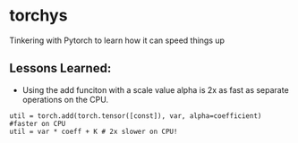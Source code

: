 # torchys
Tinkering with Pytorch to learn how it can speed things up

## Lessons Learned:

 - Using the add funciton with a scale value alpha is 2x as fast as separate operations on the CPU.
 ```
util = torch.add(torch.tensor([const]), var, alpha=coefficient) #faster on CPU
util = var * coeff + K # 2x slower on CPU!
